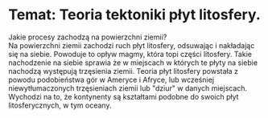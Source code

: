 # Temat: Teoria tektoniki płyt litosfery.
Jakie procesy zachodzą na powierzchni ziemii?  
Na powierzchni ziemii zachodzi ruch płyt litosfery, odsuwając i nakładając się na siebie. Powoduje to opływ magmy, która topi części litosfery. Takie nachodzenie na siebie sprawia że w miejscach w których te płyty na siebie nachodzą występują trzęsienia ziemii. Teoria płyt litosfery powstała z powodu podobieństwa gór w Ameryce i Afryce, lub wcześniej niewytłumaczonych trzęsieniach ziemii lub "dziur" w danych miejscach. Wychodzi na to, że kontynenty są kształtami podobne do swoich płyt litosferycznych, w tym oceany.
